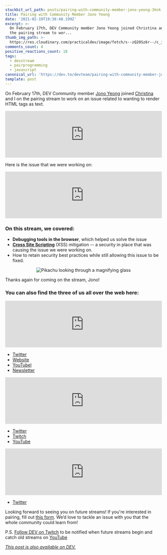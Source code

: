 ```yaml
---
stackbit_url_path: posts/pairing-with-community-member-jono-yeong-3knk
title: Pairing with Community Member Jono Yeong
date: '2021-02-19T19:38:48.199Z'
excerpt: >-
  On February 17th, DEV Community member Jono Yeong joined Christina and I on
  the pairing stream to wor...
thumb_img_path: >-
  https://res.cloudinary.com/practicaldev/image/fetch/s--zQ20Sz6r--/c_imagga_scale,f_auto,fl_progressive,h_420,q_auto,w_1000/https://dev-to-uploads.s3.amazonaws.com/uploads/articles/8qpteiqv2kmku8wnd5xz.jpg
comments_count: 4
positive_reactions_count: 18
tags:
  - devstream
  - pairprogramming
  - javascript
canonical_url: 'https://dev.to/devteam/pairing-with-community-member-jono-yeong-3knk'
template: post
---
```

On <time datetime="2021-02-17">February 17th</time>, DEV Community member [Jono Yeong](https://dev.to/jonoyeong) joined [Christina](https://dev.to/coffeecraftcode) and I on the pairing stream to work on an issue related to wanting to render HTML tags as text.


<iframe class="liquidTag" src="https://dev.to/embed/youtube?args=WO201vtzWM4" style="border: 0; width: 100%;"></iframe>


Here is the issue that we were working on:


<iframe class="liquidTag" src="https://dev.to/embed/github?args=https%3A%2F%2Fgithub.com%2Fforem%2Fforem%2Fissues%2F2204" style="border: 0; width: 100%;"></iframe>


### On this stream, we covered:

* **Debugging tools in the browser**, which helped us solve the issue
* **[Cross Site Scripting](https://owasp.org/www-community/attacks/xss/)** (XSS) mitigation -- a security in place that was causing the issue we were working on.
* How to retain security best practices while still allowing this issue to be fixed.

<center>

![Pikachu looking through a magnifying glass](https://media.giphy.com/media/42wQXwITfQbDGKqUP7/giphy.gif)

</center>

Thanks again for coming on the stream, Jono!

### You can also find the three of us all over the web here:


<iframe class="liquidTag" src="https://dev.to/embed/user?args=jonoyeong" style="border: 0; width: 100%;"></iframe>

* [Twitter](https://twitter.com/JonoYeong)
* [Website](https://www.jonathanyeong.com/)
* [YouTubel](https://www.youtube.com/channel/UClb6km0HLkGUOEjHlp5WdPA0)
* [Newsletter](https://newsletter.jonathanyeong.com/)



<iframe class="liquidTag" src="https://dev.to/embed/user?args=nickytonline" style="border: 0; width: 100%;"></iframe>

* [Twitter](https://twitter.com/nickytonline)
* [Twitch](https://www.twitch.tv/nickytonline)
* [YouTube](https://iamdeveloper.com/youtube)




<iframe class="liquidTag" src="https://dev.to/embed/user?args=coffeecraftcode" style="border: 0; width: 100%;"></iframe>

* [Twitter](https://twitter.com/coffeecraftcode)

Looking forward to seeing you on future streams! If you're interested in pairing, fill out [this form](https://iamdeveloper.com/pair). We’d love to tackle an issue with you that the whole community could learn from!

P.S. [Follow DEV on Twitch](https://twitch.tv/thepracticaldev) to be notified when future streams begin and catch old streams on [YouTube](https://www.youtube.com/c/thepracticaldevteam)


*[This post is also available on DEV.](https://dev.to/devteam/pairing-with-community-member-jono-yeong-3knk)*


<script>
const parent = document.getElementsByTagName('head')[0];
const script = document.createElement('script');
script.type = 'text/javascript';
script.src = 'https://cdnjs.cloudflare.com/ajax/libs/iframe-resizer/4.1.1/iframeResizer.min.js';
script.charset = 'utf-8';
script.onload = function() {
    window.iFrameResize({}, '.liquidTag');
};
parent.appendChild(script);
</script>    
